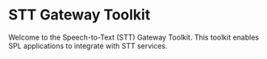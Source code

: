 # STT Gateway Toolkit

Welcome to the Speech-to-Text (STT) Gateway Toolkit. This toolkit enables SPL applications to integrate with STT services.
